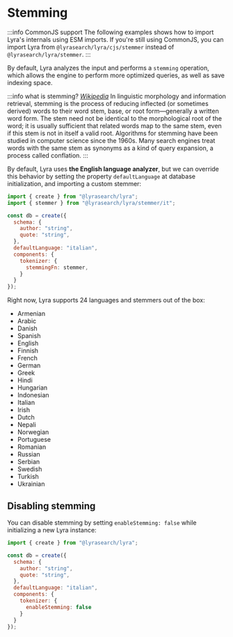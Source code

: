 # Stemming

:::info CommonJS support
The following examples shows how to import Lyra's internals using ESM imports. If you're still using CommonJS, you can import Lyra from `@lyrasearch/lyra/cjs/stemmer` instead of `@lyrasearch/lyra/stemmer`.
:::


By default, Lyra analyzes the input and performs a `stemming` operation, which allows the engine to perform more optimized queries, as well as save indexing space.

:::info what is stemming?
[_Wikipedia_](https://en.wikipedia.org/wiki/Stemming)
In linguistic morphology and information retrieval, stemming is the process of reducing inflected (or sometimes derived) words to their word stem, base, or root form—generally a written word form. The stem need not be identical to the morphological root of the word; it is usually sufficient that related words map to the same stem, even if this stem is not in itself a valid root. Algorithms for stemming have been studied in computer science since the 1960s. Many search engines treat words with the same stem as synonyms as a kind of query expansion, a process called conflation.
:::

By default, Lyra uses **the English language analyzer**, but we can override this behavior by setting the property `defaultLanguage` at database initialization, and importing a custom stemmer:

```javascript
import { create } from "@lyrasearch/lyra";
import { stemmer } from "@lyrasearch/lyra/stemmer/it";

const db = create({
  schema: {
    author: "string",
    quote: "string",
  },
  defaultLanguage: "italian",
  components: {
    tokenizer: {
      stemmingFn: stemmer,
    }
  }
});
```

Right now, Lyra supports 24 languages and stemmers out of the box:

- Armenian
- Arabic
- Danish
- Spanish
- English
- Finnish
- French
- German
- Greek
- Hindi
- Hungarian
- Indonesian
- Italian
- Irish
- Dutch
- Nepali
- Norwegian
- Portuguese
- Romanian
- Russian
- Serbian
- Swedish
- Turkish
- Ukrainian

## Disabling stemming

You can disable stemming by setting `enableStemming: false` while initializing a new Lyra instance:

```javascript
import { create } from "@lyrasearch/lyra";

const db = create({
  schema: {
    author: "string",
    quote: "string",
  },
  defaultLanguage: "italian",
  components: {
    tokenizer: {
      enableStemming: false
    }
  }
});
```
